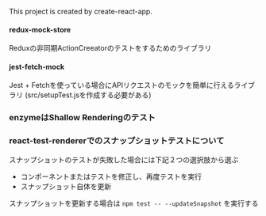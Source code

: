 This project is created by create-react-app.

#### redux-mock-store
Reduxの非同期ActionCreeatorのテストをするためのライブラリ

#### jest-fetch-mock
Jest + Fetchを使っている場合にAPIリクエストのモックを簡単に行えるライブラリ
(src/setupTest.jsを作成する必要がある)

### enzymeはShallow Renderingのテスト

### react-test-rendererでのスナップショットテストについて
スナップショットのテストが失敗した場合には下記２つの選択肢から選ぶ

* コンポーネントまたはテストを修正し、再度テストを実行
* スナップショット自体を更新

スナップショットを更新する場合は `npm test -- --updateSnapshot` を実行する
